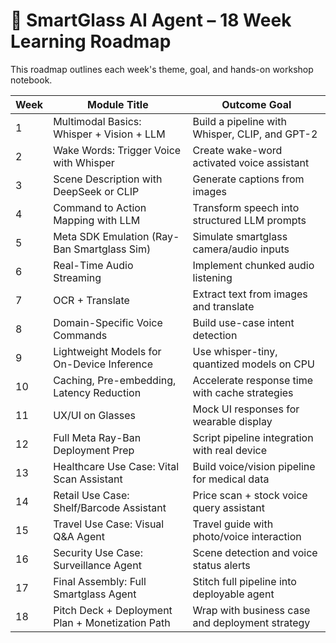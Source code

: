 # 🧭 SmartGlass AI Agent – 18 Week Learning Roadmap

This roadmap outlines each week's theme, goal, and hands-on workshop notebook.

| Week | Module Title                                    | Outcome Goal |
|------|--------------------------------------------------|--------------|
| 1    | Multimodal Basics: Whisper + Vision + LLM        | Build a pipeline with Whisper, CLIP, and GPT-2 |
| 2    | Wake Words: Trigger Voice with Whisper           | Create wake-word activated voice assistant |
| 3    | Scene Description with DeepSeek or CLIP          | Generate captions from images |
| 4    | Command to Action Mapping with LLM               | Transform speech into structured LLM prompts |
| 5    | Meta SDK Emulation (Ray-Ban Smartglass Sim)      | Simulate smartglass camera/audio inputs |
| 6    | Real-Time Audio Streaming                        | Implement chunked audio listening |
| 7    | OCR + Translate                                  | Extract text from images and translate |
| 8    | Domain-Specific Voice Commands                   | Build use-case intent detection |
| 9    | Lightweight Models for On-Device Inference       | Use whisper-tiny, quantized models on CPU |
|10    | Caching, Pre-embedding, Latency Reduction        | Accelerate response time with cache strategies |
|11    | UX/UI on Glasses                                 | Mock UI responses for wearable display |
|12    | Full Meta Ray-Ban Deployment Prep                | Script pipeline integration with real device |
|13    | Healthcare Use Case: Vital Scan Assistant        | Build voice/vision pipeline for medical data |
|14    | Retail Use Case: Shelf/Barcode Assistant         | Price scan + stock voice query assistant |
|15    | Travel Use Case: Visual Q&A Agent                | Travel guide with photo/voice interaction |
|16    | Security Use Case: Surveillance Agent            | Scene detection and voice status alerts |
|17    | Final Assembly: Full Smartglass Agent            | Stitch full pipeline into deployable agent |
|18    | Pitch Deck + Deployment Plan + Monetization Path | Wrap with business case and deployment strategy |
